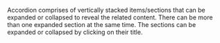 Accordion comprises of vertically stacked items/sections that can be expanded or collapsed to reveal the related content. There can be more than one expanded section at the same time. The sections can be expanded or collapsed by clicking on their title.